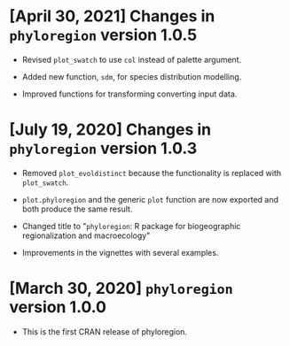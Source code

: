 # [April 30, 2021] Changes in `phyloregion` version 1.0.5

* Revised `plot_swatch` to use `col` instead of palette argument.

* Added new function, `sdm`, for species distribution modelling.

* Improved functions for transforming converting input data.


# [July 19, 2020] Changes in `phyloregion` version 1.0.3

* Removed `plot_evoldistinct` because the functionality is replaced 
with `plot_swatch`.

* `plot.phyloregion` and the generic `plot` function are now exported and both 
produce the same result. 

* Changed title to "`phyloregion`: R package for biogeographic 
regionalization and macroecology"

* Improvements in the vignettes with several examples.


# [March 30, 2020] `phyloregion` version 1.0.0

* This is the first CRAN release of phyloregion.
